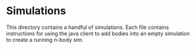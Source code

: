 # Simulations

This directory contains a handful of simulations. Each file contains instructions for using the java client to add bodies into an empty simulation to create a running n-body sim.